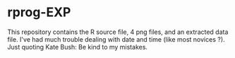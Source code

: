 # rprog-EXP
This repository contains the R source file, 4 png files, and an extracted data file.
I've had much trouble dealing with date and time (like most novices ?). 
Just quoting Kate Bush: Be kind to my mistakes.

